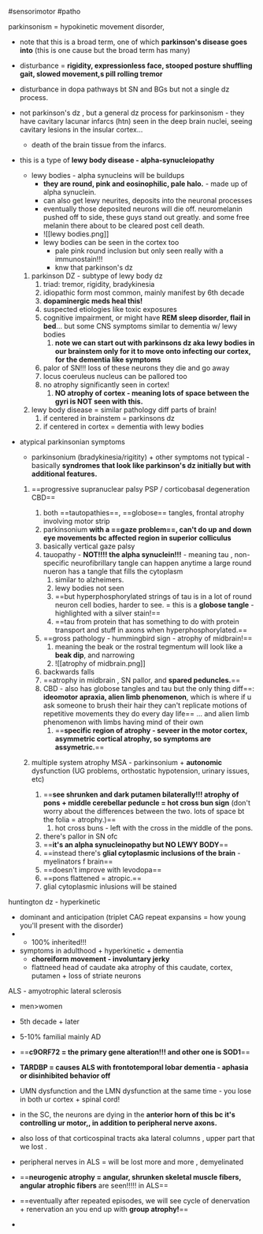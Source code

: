 #sensorimotor #patho 

parkinsonism = hypokinetic movement disorder, 
- note that this is a broad term, one of which **parkinson's disease goes into** (this is one cause but the broad term has many)
- disturbance = **rigidity, expressionless face, stooped posture shuffling gait, slowed movement,s pill rolling tremor**

- disturbance in dopa pathways bt SN and BGs but not a single dz process. 
- not parkinson's dz , but a general dz process for parkinsonism - they have cavitary lacunar infarcs (htn) seen in the deep brain nuclei, seeing cavitary lesions in the insular cortex... 
	- death of the brain tissue from the infarcs. 
- this is a type of **lewy body disease - alpha-synucleiopathy**
	- lewy bodies - alpha synucleins will be buildups 
		- **they are round, pink and eosinophilic, pale halo.** - made up of alpha synuclein. 
		- can also get lewy neurites, deposits into the neuronal processes 
		- eventually those deposited neurons will die off. neuromelanin pushed off to side, these guys stand out greatly. and some free melanin there about to be cleared post cell death. 
		- ![[lewy bodies.png]]
		- lewy bodies can be seen in the cortex too
			- pale pink round inclusion but only seen really with a immunostain!!!
			- knw that parkinson's dz 
	1. parkinson DZ - subtype of lewy body dz 
		1. triad: tremor, rigidity, bradykinesia
		2. idiopathic form most common, mainly manifest by 6th decade
		3. **dopaminergic meds heal this!**
		4. suspected etiologies like toxic exposures 
		5. cognitive impairment, or might have **REM sleep disorder, flail in bed**... but some CNS symptoms similar to dementia w/ lewy bodies 
			1. **note we can start out with parkinsons dz aka lewy bodies in our brainstem only for it to move onto infecting our cortex, for the dementia like symptoms**
		6. palor of SN!!! loss of these neurons they die and go away 
		7. locus coeruleus nucleus can be pallored too 
		8. no atrophy significantly seen in cortex!
			1. **NO atrophy of cortex - meaning lots of space between the gyri is NOT seen with this.**
	2. lewy body disease = similar pathology diff parts of brain! 
		1. if centered in brainstem = parkinsons dz
		2. if centered in cortex = dementia with lewy bodies 
- atypical parkinsonian symptoms
	- parkinsonium (bradykinesia/rigitity) + other symptoms not typical  - basically **syndromes that look like parkinson's dz initially but with additional features.**
	1. ==progressive supranuclear palsy PSP / corticobasal degeneration CBD==
		1. both ==tautopathies==, ==globose== tangles, frontal atrophy involving motor strip 
		2. parkinsonium **with a ==gaze problem==, can't do up and down eye movements bc affected region in superior colliculus**
		3. basically vertical gaze palsy 
		4. tauopathy - **NOT!!!! the alpha synuclein!!!** - meaning tau , non-specific neurofibrillary tangle can happen anytime a large round nueron has a tangle that fills the cytoplasm 
			1. similar to alzheimers. 
			2. lewy bodies not seen 
			3. ==but hyperphosphorylated strings of tau is in a lot of round neuron cell bodies, harder to see. = this is a **globose tangle** - highlighted with a silver stain!== 
			4. ==tau from protein that has something to do with protein transport and stuff in axons when hyperphosphorylated.== 
		5. ==gross pathology - hummingbird sign - atrophy of midbrain!== 
			1. meaning the beak or the rostral tegmentum will look like a **beak dip**, and narrowing 
			2. ![[atrophy of midbrain.png]]
		6. backwards falls
		7. ==atrophy in midbrain , SN pallor, and **spared peduncles.**== 
		8. CBD - also has globose tangles and tau but the only thing diff==: **ideomotor apraxia, alien limb phenomenon**, which is where if u ask someone to brush their hair they can't replicate motions of repetitive movements they do every day life== ... and alien limb phenomenon with limbs having mind of their own  
			1. ==**specific region of atrophy - seveer in the motor cortex, asymmetric cortical atrophy, so symptoms are assymetric.**==

	2. multiple system atrophy MSA - parkinsonium + **autonomic** dysfunction (UG problems, orthostatic hypotension, urinary issues, etc)
		1. ==**see shrunken and dark putamen bilaterally!!! atrophy of pons + middle cerebellar peduncle = hot cross bun sign** (don't worry about the differences between the two. lots of space bt the folia = atrophy.)==
			1. hot cross buns - left with the cross in the middle of the pons. 
		2. there's pallor in SN ofc 
		3. ==**it's an alpha synucleinopathy but NO LEWY BODY**== 
		4. ==instead there's **glial cytoplasmic inclusions of the brain** - myelinators f brain== 
		5. ==doesn't improve with levodopa== 
		6. ==pons flattened = atropic.== 
		7. glial cytoplasmic inlusions will be stained 

huntington dz - hyperkinetic
- dominant and anticipation (triplet CAG repeat expansins = how young you'll present with the disorder)
- - 100% inherited!!! 
- symptoms in adulthood + hyperkinetic + dementia
	- **choreiform movement - involuntary jerky**
	- flattneed head of caudate aka atrophy of this caudate, cortex, putamen + loss of striate neurons 


ALS - amyotrophic lateral sclerosis 
- men>women 
- 5th decade + later 
- 5-10% familial mainly AD 
- ==**c9ORF72 = the primary gene alteration!!! and other one is SOD1**==
- **TARDBP = causes ALS with frontotemporal lobar dementia - aphasia or disinhibited behavior off**
- UMN dysfunction and the LMN dysfunction at the same time - you lose in both ur cortex + spinal cord! 
- in the SC, the neurons are dying in the **anterior horn of this bc it's controlling ur motor,, in addition to peripheral nerve axons.**
- also loss of that corticospinal tracts aka lateral columns , upper part that we lost . 
- peripheral nerves in ALS = will be lost more and more , demyelinated
- ==**neurogenic atrophy = angular, shrunken skeletal muscle fibers, angular atrophic fibers** are seen!!!!! in ALS==
- ==eventually after repeated episodes, we will see cycle of denervation + renervation an you end up with **group atrophy!**==



- 